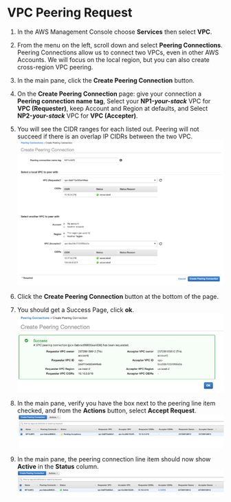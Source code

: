 # VPC Peering Request

1. In the AWS Management Console choose **Services** then select **VPC**.

1. From the menu on the left, scroll down and select **Peering Connections**. Peering Connections allow us to connect two VPCs, even in other AWS Accounts. We will focus on the local region, but you can also create cross-region VPC peering.

1. In the main pane, click the **Create Peering Connection** button. 

1. On the **Create Peering Connection** page: give your connection a **Peering connection name tag**, Select your **NP1-*your-stack*** VPC for **VPC (Requester)**, keep Account and Region at defaults, and Select **NP2-*your-stack*** VPC for **VPC (Accepter)**.

1. You will see the CIDR ranges for each listed out. Peering will not succeed if there is an overlap IP CIDRs between the two VPC.
	![Create Peering Connection](../images/peer-createPeer.png)

1. Click the **Create Peering Connection** button at the bottom of the page.

1. You should get a Success Page, click **ok**.
	![Create Peering Success](../images/peer-createSuccess.png)

1. In the main pane, verify you have the box next to the peering line item checked, and from the **Actions** button, select **Accept Request**.
	![Accept Peering Request](../images/peer-pending.png)

1. In the main pane, the peering connection line item should now show **Active** in the **Status** column.
	![Active Peering Connection](../images/peer-active.png)